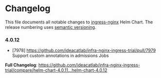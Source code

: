 # Changelog

This file documents all notable changes to [ingress-nginx](https://github.com/ideacatlab/infra-nginx-ingress-trial) Helm Chart. The release numbering uses [semantic versioning](http://semver.org).

### 4.0.12

* [7978] https://github.com/ideacatlab/infra-nginx-ingress-trial/pull/7979 Support custom annotations in admissions Jobs

**Full Changelog**: https://github.com/ideacatlab/infra-nginx-ingress-trial/compare/helm-chart-4.0.11...helm-chart-4.0.12
